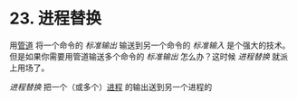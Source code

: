 # 23. 进程替换
用[管道](http://tldp.org/LDP/abs/html/special-chars.html#PIPEREF) 将一个命令的 _标准输出_ 输送到另一个命令的 _标准输入_ 是个强大的技术。但是如果你需要用管道输送多个命令的 _标准输出_ 怎么办？这时候 _进程替换_ 就派上用场了。

 _进程替换_ 把一个（或多个）[进程](http://tldp.org/LDP/abs/html/special-chars.html#PROCESSREF) 的输出送到另一个进程的
